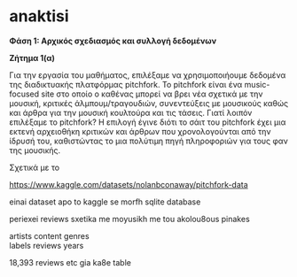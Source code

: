 # anaktisi

**Φάση 1: Αρχικός σχεδιασμός και συλλογή δεδομένων**

**Ζήτημα 1(α)**

Για την εργασία του μαθήματος, επιλέξαμε να χρησιμοποιήουμε δεδομένα της διαδικτυακής πλατφόρμας pitchfork. To pitchfork είναι ένα music-focused site στο οποίο ο καθένας μπορεί να βρει νέα σχετικά με την μουσική, κριτικές άλμπουμ/τραγουδιών, συνεντεύξεις με μουσικούς καθώς και άρθρα για την μουσική κουλτούρα και τις τάσεις. Γιατί λοιπόν επιλέξαμε το pitchfork? Η επιλογή έγινε διότι το σάιτ του pitchfork έχει μια εκτενή αρχειοθήκη κριτικών και άρθρων που χρονολογούνται από την ίδρυσή του, καθιστώντας το μια πολύτιμη πηγή πληροφοριών για τους φαν της μουσικής.

Σχετικά με το 

https://www.kaggle.com/datasets/nolanbconaway/pitchfork-data

einai dataset apo to kaggle se morfh sqlite database

periexei reviews sxetika me moyusikh me tou akolou8ous pinakes

artists	
content
genres	
labels
reviews
years

18,393 reviews
etc gia ka8e table

